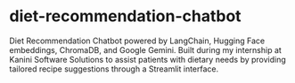 # diet-recommendation-chatbot
Diet Recommendation Chatbot powered by LangChain, Hugging Face embeddings, ChromaDB, and Google Gemini.   Built during my internship at Kanini Software Solutions to assist patients with dietary needs by providing tailored recipe suggestions through a Streamlit interface.  

